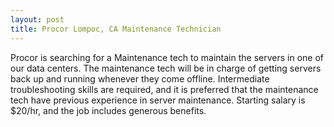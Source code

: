 ```yaml
---
layout: post
title: Procor Lompoc, CA Maintenance Technician
---
```


Procor is searching for a Maintenance tech to maintain the servers in one of our data centers. The maintenance tech will be in charge of getting servers 
back up and running whenever they come offline. Intermediate troubleshooting skills are required, and it is preferred that the maintenance tech have previous experience 
in server maintenance. Starting salary is $20/hr, and the job includes generous benefits.

